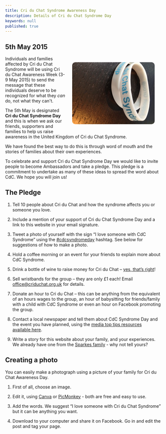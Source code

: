```yaml
---
title: Cri du Chat Syndrome Awareness Day
description: Details of Cri du Chat Syndrome Day
keywords: null
published: true
---
```


## 5th May 2015

<img src='/img/wristband.jpg' style='float: right; margin: 20px; border-radius: 10px'/>

Individuals and families affected by Cri du Chat Syndrome will be using Cri du Chat Awareness Week (3-9 May 2015) to send the message that these individuals deserve to be recognized for what they *can* do, not what they can't.

The 5th May is designated **Cri du Chat Syndrome Day** and this is when we ask our friends, supporters and families to help us raise awareness in the United Kingdom of Cri du Chat Syndrome.

We have found the best way to do this is through word of mouth and the stories of families about their own experiences.

To celebrate and support Cri du Chat Syndrome Day we would like to invite people to become Ambassadors and take a pledge. This pledge is a commitment to undertake as many of these ideas to spread the word about CdC. We hope you will join us!

## The Pledge

1. Tell 10 people about Cri du Chat and how the syndrome affects you or someone you love.

2. Include a mention of your support of Cri du Chat Syndrome Day and a link to this website in your email signature.

3. Tweet a photo of yourself with the sign “I love someone with CdC Syndrome” using the [#cdcsyndromeday](https://twitter.com/search/cdcsyndromeday) hashtag. See below for suggestions of how to make a photo.

4. Hold a coffee morning or an event for your friends to explain more about CdC Syndrome.

5. Drink a bottle of wine to raise money for Cri du Chat – [yes, that’s right](/fundraising/5p-for-5p.html)!

6. Sell wristbands for the group – they are only £1 each! Email [office@criduchat.org.uk](mailto:office@criduchat.org.uk?subject=wristbands) for details.

7. Donate an hour to Cri du Chat – this can be anything from the equivalent of an hours wages to the group, an hour of babysitting for friends/family with a child with CdC Syndrome or even an hour on Facebook promoting the group.

8. Contact a local newspaper and tell them about CdC Syndrome Day and the event you have planned, using the [media top tips resources available here](/downloads/cdc_day_media_tips.pdf).

9. Write a story for this website about your family, and your experiences. We already have one from the [Sparkes family](/about/news/2014/04/26/our-story-sparkes-family.html) - why not tell yours?

## Creating a photo

You can easily make a photograph using a picture of your family for Cri du Chat Awareness Day.  

1. First of all, choose an image.

2. Edit it, using [Canva](https://www.canva.com/) or [PicMonkey](http://www.picmonkey.com/) - both are free and easy to use.

3. Add the words. We suggest “I love someone with Cri du Chat Syndrome” but it can be anything you want.

4. Download to your computer and share it on Facebook. Go in and edit the post and tag your page.